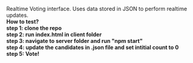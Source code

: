 Realtime Voting interface.
Uses data stored in JSON to perform realtime updates. <bR>
<b>How to test?<B> <br>
step 1: clone the repo <br>
step 2: run index.html in client folder <br>
step 3: navigate to server folder and run "npm start" <br>
step 4: update the candidates in .json file and set intitial count to 0<br>
step 5: Vote!   <br>
